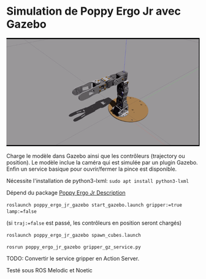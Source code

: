 # Simulation de Poppy Ergo Jr avec Gazebo

![Poppy Ergo Jr in Gazebo ROS Melodic](./doc/img/ergo_jr_gz.gif)

Charge le modèle dans Gazebo ainsi que les contrôleurs (trajectory ou position).
Le modèle inclue la caméra qui est simulée par un plugin Gazebo.
Enfin un service basique pour ouvrir/fermer la pince est disponible.

Nécessite l'installation de python3-lxml: `sudo apt install python3-lxml`

Dépend du package [Poppy Ergo Jr Description](https://github.com/poppy-project/poppy_ergo_jr_description)

`roslaunch poppy_ergo_jr_gazebo start_gazebo.launch gripper:=true lamp:=false`

(si `traj:=false` est passé, les contrôleurs en position seront chargés)

`roslaunch poppy_ergo_jr_gazebo spawn_cubes.launch`

`rosrun poppy_ergo_jr_gazebo gripper_gz_service.py`

TODO: Convertir le service gripper en Action Server.

Testé sous ROS Melodic et Noetic